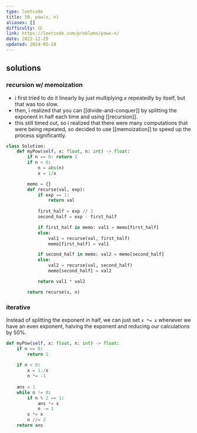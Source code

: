 ```yaml
---
type: leetcode
title: 50. pow(x, n)
aliases: []
difficulty: 🟡
link: https://leetcode.com/problems/powx-n/
date: 2022-12-29
updated: 2024-05-28
---
```


## solutions

### recursion w/ memoization

- i first tried to do it linearly by just multiplying $x$ repeatedly by itself, but that was too slow.
- then, i realized that you can [[divide-and-conquer]] by splitting the exponent in half each time and using [[recursion]].
- this still timed out, so i realized that there were many computations that were being repeated, so decided to use [[memoization]] to speed up the process significantly.

```python
class Solution:
    def myPow(self, x: float, n: int) -> float:
        if n == 0: return 1
        if n < 0:
            n = abs(n)
            x = 1/x

        memo = {}
        def recurse(val, exp):
            if exp == 1:
                return val
            
            first_half = exp // 2
            second_half = exp - first_half

            if first_half in memo: val1 = memo[first_half] 
            else:
                val1 = recurse(val, first_half)
                memo[first_half] = val1

            if second_half in memo: val2 = memo[second_half] 
            else:
                val2 = recurse(val, second_half)
                memo[second_half] = val2

            return val1 * val2

        return recurse(x, n)
```

### iterative

Instead of splitting the exponent in half, we can just set `x *= x` whenever we have an even exponent, halving the exponent and reducing our calculations by 50%.

```python
def myPow(self, x: float, n: int) -> float:
	if n == 0:
		return 1
	  
	if n < 0:
		x = 1./x
		n *= -1
		
	ans = 1
	while n != 0:
		if n % 2 == 1:
			ans *= x
			n -= 1
		x *= x
		n //= 2
	return ans
```
